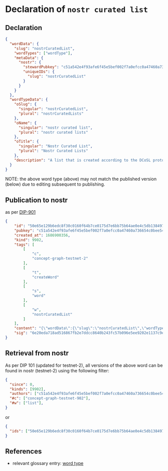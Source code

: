 # Declaration of `nostr curated list`

## Declaration

```json
{
  "wordData": {
    "slug": "nostrCuratedList",
    "wordTypes": ["wordType"],
    "metaData": {
      "nostr": {
        "stewardPubkey": "c51a542e4f93afe6f45e5bef002f7a0efcc0a47460a736654c0bee5402c482fa",
        "uniqueIDs": {
          "slug": "nostrCuratedList"
        }
      }
    }
  },
  "wordTypeData": {
    "oSlug": {
      "singular": "nostrCuratedList",
      "plural": "nostrCuratedLists"
    },
    "oName": {
      "singular": "nostr curated list",
      "plural": "nostr curated lists"
    },
    "oTitle": {
      "singular": "Nostr Curated List",
      "plural": "Nostr Curated Lists"
    },
    "description": "A list that is created according to the DCoSL protocol."
  }
}
```

NOTE: the above word type (above) may not match the published version (below) due to editing subsequent to publishing.

## Publication to nostr

as per [DIP-901](../../networking/nostr/901.md)

```json
{
    "id": "50e65e129b6edc8f30c0160f64b7ce0175d7e6bb75b64ae0e4c5db1384979a82",
    "pubkey": "c51a542e4f93afe6f45e5bef002f7a0efcc0a47460a736654c0bee5402c482fa",
    "created_at": 1686900356,
    "kind": 9902,
    "tags": [
        [
            "c",
            "concept-graph-testnet-2"
        ],
        [
            "t",
            "createWord"
        ],
        [
            "s",
            "word"
        ],
        [
            "w",
            "nostrCuratedList"
        ]
    ],
    "content": "{\"wordData\":{\"slug\":\"nostrCuratedList\",\"wordTypes\":[\"wordType\"],\"metaData\":{\"nostr\":{\"stewardPubkey\":\"c51a542e4f93afe6f45e5bef002f7a0efcc0a47460a736654c0bee5402c482fa\",\"uniqueIDs\":{\"slug\":\"nostrCuratedList\"}}}},\"wordTypeData\":{\"slug\":\"nostrCuratedList\",\"name\":\"nostr curated list\",\"title\":\"Nostr Curated List\",\"description\":\"A list that is created according to the DCoSL protocol.\"}}",
    "sig": "6e20eda718ad516867fb2e7ddcc8640b243fc57b096e5ee9202e1137c9edee97271f0076e18deafcebc2f5c4890b8798023f276e9778eb76dcc1eb5b2bcab43c"
}
```

## Retrieval from nostr

As per DIP 101 (updated for testnet-2), all versions of the above word can be found in nostr (testnet-2) using the following filter:

```json
{
  "since": 0,
  "kinds": [9902],
  "authors": ["c51a542e4f93afe6f45e5bef002f7a0efcc0a47460a736654c0bee5402c482fa"],
  "#c": ["concept-graph-testnet-902"],
  "#w": ["list"],
}
```

or

```json
{
  "ids": ["50e65e129b6edc8f30c0160f64b7ce0175d7e6bb75b64ae0e4c5db1384979a82"],
}
```

## References

- relevant glossary entry: [word type](../../../glossary/wordType.md)

